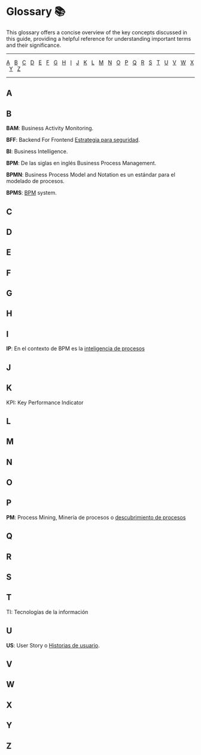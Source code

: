 <!-- markdownlint-disable MD001 -->

# Glossary 📚

This glossary offers a concise overview of the key concepts discussed in this guide, providing a helpful reference for understanding important terms and their significance.

---

[A](#a) &#160;
[B](#b) &#160;
[C](#c) &#160;
[D](#d) &#160;
[E](#e) &#160;
[F](#f) &#160;
[G](#g) &#160;
[H](#h) &#160;
[I](#i) &#160;
[J](#j) &#160;
[K](#k) &#160;
[L](#l) &#160;
[M](#m) &#160;
[N](#n) &#160;
[O](#o) &#160;
[P](#p) &#160;
[Q](#q) &#160;
[R](#r) &#160;
[S](#s) &#160;
[T](#t) &#160;
[U](#u) &#160;
[V](#v) &#160;
[W](#w) &#160;
[X](#x) &#160;
[Y](#y) &#160;
[Z](#z) &#160;

---

## A

## B

**BAM**: Business Activity Monitoring.

**BFF**: Backend For Frontend [Estrategia para seguridad](/knowledge/hard-skills/security/README.md#bff).

**BI**: Business Intelligence.

**BPM**: De las siglas en inglés Business Process Management.

**BPMN**: Business Process Model and Notation es un estándar para el modelado de procesos.

**BPMS**: [BPM](#b) system.

## C

## D

## E

## F

## G

## H

## I

**IP**: En el contexto de BPM es la [inteligencia de procesos](/knowledge/hard-skills/Maestría/Gestión-rendimiento-implementación-BPM/README.md#inteligencia-de-procesos-ip)

## J

## K

KPI: Key Performance Indicator

## L

## M

## N

## O

## P

**PM**: Process Mining, Minería de procesos o [descubrimiento de procesos](/knowledge/hard-skills/Maestría/Gestión-rendimiento-implementación-BPM/README.md#inteligencia-de-procesos-y-monitorización-operacional-y-estratégica)

## Q

## R

## S

## T

TI: Tecnologías de la información

## U

**US**: User Story o [Historias de usuario](/knowledge/hard-skills/development-methodologies/scrum.md#historias-de-usuario).

## V

## W

## X

## Y

## Z
